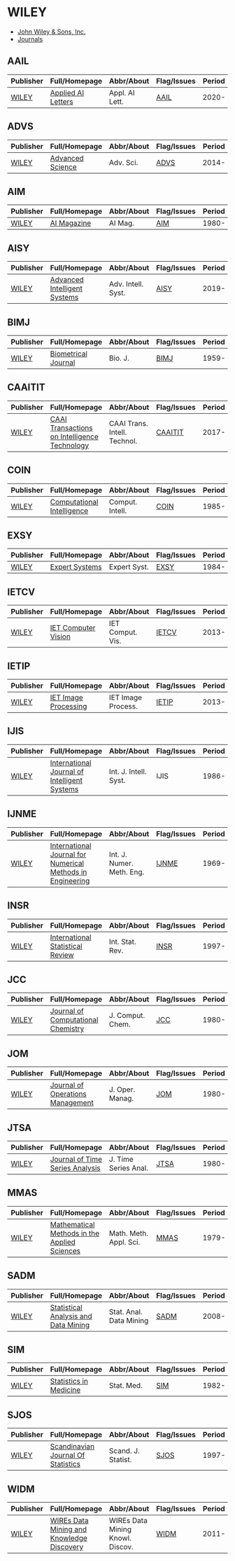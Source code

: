 # WILEY

- [John Wiley & Sons, Inc.](https://www.wiley.com/)
- [Journals](https://onlinelibrary.wiley.com/)

## AAIL

|Publisher|Full/Homepage|Abbr/About|Flag/Issues|Period|Top|CCF|CAS|JCR|IF|Type|
|-|-|-|-|-|-|-|-|-|-|-|
|[WILEY](https://www.wiley.com/)|[Applied AI Letters](https://onlinelibrary.wiley.com/journal/26895595)|Appl. AI Lett.|[AAIL](https://onlinelibrary.wiley.com/loi/26895595)|2020-|False||||||

## ADVS

|Publisher|Full/Homepage|Abbr/About|Flag/Issues|Period|Top|CCF|CAS|JCR|IF|Type|
|-|-|-|-|-|-|-|-|-|-|-|
|[WILEY](https://www.wiley.com/)|[Advanced Science](https://onlinelibrary.wiley.com/journal/21983844)|Adv. Sci.|[ADVS](https://onlinelibrary.wiley.com/loi/21983844)|2014-|True||1|Q1|14.3||

## AIM

|Publisher|Full/Homepage|Abbr/About|Flag/Issues|Period|Top|CCF|CAS|JCR|IF|Type|
|-|-|-|-|-|-|-|-|-|-|-|
|[WILEY](https://www.wiley.com/)|[AI Magazine](https://onlinelibrary.wiley.com/journal/23719621)|AI Mag.|[AIM](https://onlinelibrary.wiley.com/loi/23719621)|1980-|False||4|Q3|2.5||

## AISY

|Publisher|Full/Homepage|Abbr/About|Flag/Issues|Period|Top|CCF|CAS|JCR|IF|Type|
|-|-|-|-|-|-|-|-|-|-|-|
|[WILEY](https://www.wiley.com/)|[Advanced Intelligent Systems](https://onlinelibrary.wiley.com/journal/26404567)|Adv. Intell. Syst.|[AISY](https://onlinelibrary.wiley.com/loi/26404567)|2019-|False||3|Q1|6.8||

## BIMJ

|Publisher|Full/Homepage|Abbr/About|Flag/Issues|Period|Top|CCF|CAS|JCR|IF|Type|
|-|-|-|-|-|-|-|-|-|-|-|
|[WILEY](https://www.wiley.com/)|[Biometrical Journal](https://onlinelibrary.wiley.com/journal/15214036)|Bio. J.|[BIMJ](https://onlinelibrary.wiley.com/loi/15214036)|1959-|False||3|Q2|1.3||

## CAAITIT

|Publisher|Full/Homepage|Abbr/About|Flag/Issues|Period|Top|CCF|CAS|JCR|IF|Type|
|-|-|-|-|-|-|-|-|-|-|-|
|[WILEY](https://www.wiley.com/)|[CAAI Transactions on Intelligence Technology](https://onlinelibrary.wiley.com/journal/24682322)|CAAI Trans. Intell. Technol.|[CAAITIT](https://ietresearch.onlinelibrary.wiley.com/loi/24682322)|2017-|True||1|Q1|8.4||

## COIN

|Publisher|Full/Homepage|Abbr/About|Flag/Issues|Period|Top|CCF|CAS|JCR|IF|Type|
|-|-|-|-|-|-|-|-|-|-|-|
|[WILEY](https://www.wiley.com/)|[Computational Intelligence](https://onlinelibrary.wiley.com/journal/14678640)|Comput. Intell.|[COIN](https://onlinelibrary.wiley.com/loi/14678640)|1985-|False|C|4|Q3|1.8||

## EXSY

|Publisher|Full/Homepage|Abbr/About|Flag/Issues|Period|Top|CCF|CAS|JCR|IF|Type|
|-|-|-|-|-|-|-|-|-|-|-|
|[WILEY](https://www.wiley.com/)|[Expert Systems](https://onlinelibrary.wiley.com/journal/14680394)|Expert Syst.|[EXSY](https://onlinelibrary.wiley.com/loi/14680394)|1984-|False|C|4|Q2|3.0||

## IETCV

|Publisher|Full/Homepage|Abbr/About|Flag/Issues|Period|Top|CCF|CAS|JCR|IF|Type|
|-|-|-|-|-|-|-|-|-|-|-|
|[WILEY](https://www.wiley.com/)|[IET Computer Vision](https://onlinelibrary.wiley.com/journal/17519640)|IET Comput. Vis.|[IETCV](https://ietresearch.onlinelibrary.wiley.com/loi/17519640)|2013-|False|C|4|Q3|1.5||

## IETIP

|Publisher|Full/Homepage|Abbr/About|Flag/Issues|Period|Top|CCF|CAS|JCR|IF|Type|
|-|-|-|-|-|-|-|-|-|-|-|
|[WILEY](https://www.wiley.com/)|[IET Image Processing](https://onlinelibrary.wiley.com/journal/17519667)|IET Image Process.|[IETIP](https://ietresearch.onlinelibrary.wiley.com/loi/17519667)|2013-|False|C|4|Q3|2.0||

## IJIS

|Publisher|Full/Homepage|Abbr/About|Flag/Issues|Period|Top|CCF|CAS|JCR|IF|Type|
|-|-|-|-|-|-|-|-|-|-|-|
|[WILEY](https://www.wiley.com/)|[International Journal of Intelligent Systems](https://onlinelibrary.wiley.com/journal/ijis)|Int. J. Intell. Syst.|IJIS|1986-|False|C|3|Q1|5.0||

## IJNME

|Publisher|Full/Homepage|Abbr/About|Flag/Issues|Period|Top|CCF|CAS|JCR|IF|Type|
|-|-|-|-|-|-|-|-|-|-|-|
|[WILEY](https://www.wiley.com/)|[International Journal for Numerical Methods in Engineering](https://onlinelibrary.wiley.com/journal/10970207)|Int. J. Numer. Meth. Eng.|[IJNME](https://onlinelibrary.wiley.com/loi/10970207)|1969-|False||3|Q1|2.7||

## INSR

|Publisher|Full/Homepage|Abbr/About|Flag/Issues|Period|Top|CCF|CAS|JCR|IF|Type|
|-|-|-|-|-|-|-|-|-|-|-|
|[WILEY](https://www.wiley.com/)|[International Statistical Review](https://onlinelibrary.wiley.com/journal/17515823)|Int. Stat. Rev.|[INSR](https://onlinelibrary.wiley.com/loi/17515823)|1997-|False||4|Q1|1.7||

## JCC

|Publisher|Full/Homepage|Abbr/About|Flag/Issues|Period|Top|CCF|CAS|JCR|IF|Type|
|-|-|-|-|-|-|-|-|-|-|-|
|[WILEY](https://www.wiley.com/)|[Journal of Computational Chemistry](https://onlinelibrary.wiley.com/journal/1096987x)|J. Comput. Chem.|[JCC](https://onlinelibrary.wiley.com/loi/1096987x)|1980-|False||3|Q2|3.4|Chemistry|

## JOM

|Publisher|Full/Homepage|Abbr/About|Flag/Issues|Period|Top|CCF|CAS|JCR|IF|Type|
|-|-|-|-|-|-|-|-|-|-|-|
|[WILEY](https://www.wiley.com/)|[Journal of Operations Management](https://onlinelibrary.wiley.com/journal/18731317)|J. Oper. Manag.|[JOM](https://onlinelibrary.wiley.com/loi/18731317)|1980-|False||2|Q1|6.5||

## JTSA

|Publisher|Full/Homepage|Abbr/About|Flag/Issues|Period|Top|CCF|CAS|JCR|IF|Type|
|-|-|-|-|-|-|-|-|-|-|-|
|[WILEY](https://www.wiley.com/)|[Journal of Time Series Analysis](https://onlinelibrary.wiley.com/journal/14679892)|J. Time Series Anal.|[JTSA](https://onlinelibrary.wiley.com/loi/14679892)|1980-|False||4|Q2|1.2||

## MMAS

|Publisher|Full/Homepage|Abbr/About|Flag/Issues|Period|Top|CCF|CAS|JCR|IF|Type|
|-|-|-|-|-|-|-|-|-|-|-|
|[WILEY](https://www.wiley.com/)|[Mathematical Methods in the Applied Sciences](https://onlinelibrary.wiley.com/journal/10991476)|Math. Meth. Appl. Sci.|[MMAS](https://onlinelibrary.wiley.com/loi/10991476)|1979-|False||4|Q1|2.1||

## SADM

|Publisher|Full/Homepage|Abbr/About|Flag/Issues|Period|Top|CCF|CAS|JCR|IF|Type|
|-|-|-|-|-|-|-|-|-|-|-|
|[WILEY](https://www.wiley.com/)|[Statistical Analysis and Data Mining](https://onlinelibrary.wiley.com/journal/19321872)|Stat. Anal. Data Mining|[SADM](https://onlinelibrary.wiley.com/loi/19321872)|2008-|False||4|Q1|2.1||

## SIM

|Publisher|Full/Homepage|Abbr/About|Flag/Issues|Period|Top|CCF|CAS|JCR|IF|Type|
|-|-|-|-|-|-|-|-|-|-|-|
|[WILEY](https://www.wiley.com/)|[Statistics in Medicine](https://onlinelibrary.wiley.com/journal/10970258)|Stat. Med.|[SIM](https://onlinelibrary.wiley.com/loi/10970258)|1982-|False||3|Q1|1.8||

## SJOS

|Publisher|Full/Homepage|Abbr/About|Flag/Issues|Period|Top|CCF|CAS|JCR|IF|Type|
|-|-|-|-|-|-|-|-|-|-|-|
|[WILEY](https://www.wiley.com/)|[Scandinavian Journal Of Statistics](https://onlinelibrary.wiley.com/journal/14679469)|Scand. J. Statist.|[SJOS](https://onlinelibrary.wiley.com/loi/14679469)|1997-|False||4|Q3|0.8||

## WIDM

|Publisher|Full/Homepage|Abbr/About|Flag/Issues|Period|Top|CCF|CAS|JCR|IF|Type|
|-|-|-|-|-|-|-|-|-|-|-|
|[WILEY](https://www.wiley.com/)|[WIREs Data Mining and Knowledge Discovery](https://onlinelibrary.wiley.com/journal/19424795)|WIREs Data Mining Knowl. Discov.|[WIDM](https://wires.onlinelibrary.wiley.com/loi/19424795)|2011-|False||||||

